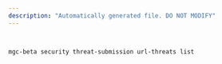 ```yaml
---
description: "Automatically generated file. DO NOT MODIFY"
---
```


```bash


mgc-beta security threat-submission url-threats list

```